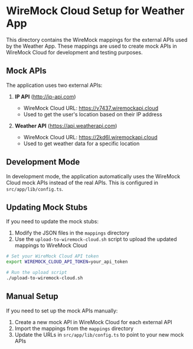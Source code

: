 # WireMock Cloud Setup for Weather App

This directory contains the WireMock mappings for the external APIs used by the Weather App. These mappings are used to create mock APIs in WireMock Cloud for development and testing purposes.

## Mock APIs

The application uses two external APIs:

1. **IP API** (http://ip-api.com)
   - WireMock Cloud URL: https://v7437.wiremockapi.cloud
   - Used to get the user's location based on their IP address

2. **Weather API** (https://api.weatherapi.com)
   - WireMock Cloud URL: https://2kd6l.wiremockapi.cloud
   - Used to get weather data for a specific location

## Development Mode

In development mode, the application automatically uses the WireMock Cloud mock APIs instead of the real APIs. This is configured in `src/app/lib/config.ts`.

## Updating Mock Stubs

If you need to update the mock stubs:

1. Modify the JSON files in the `mappings` directory
2. Use the `upload-to-wiremock-cloud.sh` script to upload the updated mappings to WireMock Cloud

```bash
# Set your WireMock Cloud API token
export WIREMOCK_CLOUD_API_TOKEN=your_api_token

# Run the upload script
./upload-to-wiremock-cloud.sh
```

## Manual Setup

If you need to set up the mock APIs manually:

1. Create a new mock API in WireMock Cloud for each external API
2. Import the mappings from the `mappings` directory
3. Update the URLs in `src/app/lib/config.ts` to point to your new mock APIs 